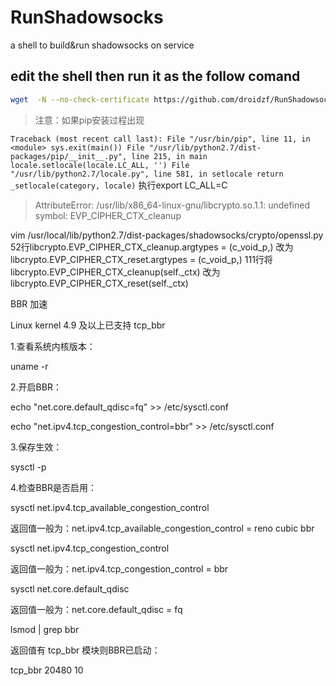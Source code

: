 # RunShadowsocks
a shell to build&amp;run shadowsocks on service
## edit the shell then run it as the follow comand
```bash
wget  -N --no-check-certificate https://github.com/droidzf/RunShadowsocks/releases/download/v1.0/runss && chmod +x runss && bash runss
```
>注意：如果pip安装过程出现

`Traceback (most recent call last):
  File "/usr/bin/pip", line 11, in <module>
    sys.exit(main())
  File "/usr/lib/python2.7/dist-packages/pip/__init__.py", line 215, in main
    locale.setlocale(locale.LC_ALL, '')
  File "/usr/lib/python2.7/locale.py", line 581, in setlocale
    return _setlocale(category, locale)`
执行export LC_ALL=C


>AttributeError: /usr/lib/x86_64-linux-gnu/libcrypto.so.1.1: undefined symbol: EVP_CIPHER_CTX_cleanup

vim /usr/local/lib/python2.7/dist-packages/shadowsocks/crypto/openssl.py
52行libcrypto.EVP_CIPHER_CTX_cleanup.argtypes = (c_void_p,) 改为libcrypto.EVP_CIPHER_CTX_reset.argtypes = (c_void_p,)
111行将libcrypto.EVP_CIPHER_CTX_cleanup(self._ctx) 改为libcrypto.EVP_CIPHER_CTX_reset(self._ctx)

BBR 加速

Linux kernel 4.9 及以上已支持 tcp_bbr

1.查看系统内核版本：

uname -r

2.开启BBR：

echo "net.core.default_qdisc=fq" >> /etc/sysctl.conf

echo "net.ipv4.tcp_congestion_control=bbr" >> /etc/sysctl.conf

3.保存生效：

sysctl -p

4.检查BBR是否启用：

sysctl net.ipv4.tcp_available_congestion_control

返回值一般为：net.ipv4.tcp_available_congestion_control = reno cubic bbr

sysctl net.ipv4.tcp_congestion_control

返回值一般为：net.ipv4.tcp_congestion_control = bbr

sysctl net.core.default_qdisc

返回值一般为：net.core.default_qdisc = fq

lsmod | grep bbr

返回值有 tcp_bbr 模块则BBR已启动：

tcp_bbr 20480 10
